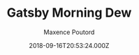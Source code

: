 ---
title: Gatsby Morning Dew
github: https://github.com/maxpou/gatsby-starter-morning-dew
demo: https://maxpou.github.io/gatsby-starter-morning-dew/
author: Maxence Poutord
ssg:
  - Gatsby
cms:
  - Markdown
date: 2018-09-16T20:53:24.000Z
description: ':rocket: A Gatsby theme/starter to build lightning-fast blog/websites'
draft: true
publish_date: '2018-09-16T20:53:24Z'
update_date: '2021-04-04T09:03:51Z'
github_star: 200
github_fork: 41
---